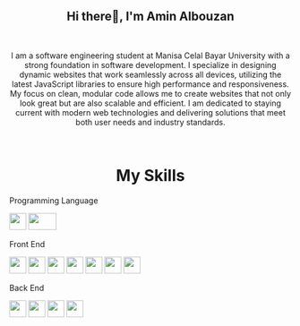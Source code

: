 <h2 align="center"> Hi there👋, I'm Amin Albouzan </h2>
<br/>

<p align="center">
I am a software engineering student at Manisa Celal Bayar University with a strong foundation in software development. I specialize in designing dynamic websites that work seamlessly across all devices, utilizing the latest JavaScript libraries to ensure high performance and responsiveness. My focus on clean, modular code allows me to create websites that not only look great but are also scalable and efficient. I am dedicated to staying current with modern web technologies and delivering solutions that meet both user needs and industry standards.
  
<p>

<br/>


<h1 align="center">My Skills</h1>


<p>Programming Language</p>
<p >
<img src="https://img.shields.io/badge/-%2300599C?style=flat&logo=c&logoColor=white" width="auto" height="30px"/>




<img src="https://img.shields.io/badge/C%23-%23239120?style=flat&logo=c-sharp&logoColor=white" width="50px" height="30px"/>


</p>






<p>Front End</p>
<p>


  
<img src="https://img.shields.io/badge/html5-%23E34F26?style=flat&logo=html5&logoColor=white" width="auto" height="30px"/>


<img src="https://img.shields.io/badge/css3-%231572B6?style=flat&logo=css3&logoColor=white" width="auto"  height="30px" />


<img src="https://img.shields.io/badge/-%23F7DF1E?style=flat&logo=javascript&logoColor=white" width="auto" height="30px" />


<img src="https://img.shields.io/badge/Bootstrap-%23563D7C?style=flat&logo=bootstrap&logoColor=white"  width="auto"  height="30px"/>

<img src="https://img.shields.io/badge/React-%231572B6?style=flat&logo=react&logoColor=white" width="auto" height="30px"/>




<img src="https://img.shields.io/badge/Redux-%23764ABC?style=flat&logo=redux&logoColor=white" width="auto"  height="30px"/>

<img src="https://img.shields.io/badge/React%20Router-%23CA4245?style=flat&logo=react-router&logoColor=white" width="auto" height="30px"/>



</p>

<p>Back End</p>
<P>
<img src="https://img.shields.io/badge/Node.js-%23339933?style=flat&logo=node.js&logoColor=white" width="auto"  height="30px"/>

<img src="https://img.shields.io/badge/MySQL-%234479A1?style=flat&logo=mysql&logoColor=white" width="auto"  height="30px"/>

<img src="https://img.shields.io/badge/ASP.NET_MVC-%235C2D91?style=flat&logo=.net&logoColor=white" width="auto" height="30px"/>


<img src="https://img.shields.io/badge/ASP.NET_API-%235C2D91?style=flat&logo=.net&logoColor=white" width="auto" height="30px"/>

  
</P>


